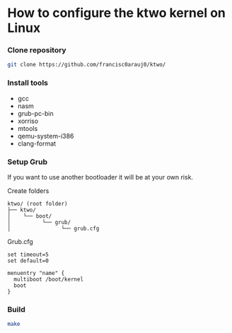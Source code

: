 # How to configure the ktwo kernel on Linux

### **Clone repository**

```bash
git clone https://github.com/francisc0arauj0/ktwo/
```

### **Install tools**

- gcc
- nasm
- grub-pc-bin
- xorriso
- mtools
- qemu-system-i386
- clang-format

### **Setup Grub** 
If you want to use another bootloader it will be at your own risk.

Create folders

```
ktwo/ (root folder)
├── ktwo/
│    └── boot/
│          └── grub/
│                └── grub.cfg
```

Grub.cfg

```
set timeout=5
set default=0

menuentry "name" {
  multiboot /boot/kernel
  boot
}
```

### **Build**

```bash
make
```
